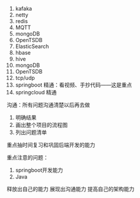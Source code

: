 1. kafaka
2. netty
3. redis
4. MQTT
5. mongoDB
6. OpenTSDB
7. ElasticSearch
8. hbase
9. hive
10. mongoDB
11. OpenTSDB
12. tcp/udp
13. springboot 精通：看视频、手抄代码——这是重点
14. springcloud 精通



沟通：所有问题沟通清楚以后再去做
1. 明确结果
2. 画出整个项目的流程图
3. 列出问题清单

重点抽时间复习和巩固后端开发的能力


重点注意的问题：
1. springboot开发能力
2. Java 


释放出自己的能力
展现出沟通能力
提高自己的架构能力
